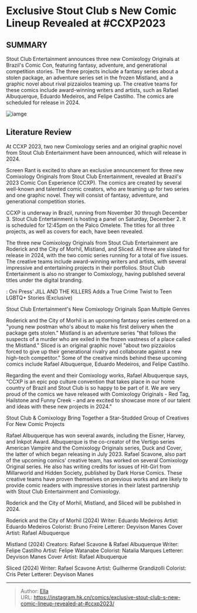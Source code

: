 # Exclusive Stout Club s New Comic Lineup Revealed at #CCXP2023


## SUMMARY 



  Stout Club Entertainment announces three new Comixology Originals at Brazil&#39;s Comic Con, featuring fantasy, adventure, and generational competition stories.   The three projects include a fantasy series about a stolen package, an adventure series set in the frozen Mistland, and a graphic novel about rival pizzaiolos teaming up.   The creative teams for these comics include award-winning writers and artists, such as Rafael Albuquerque, Eduardo Medeiros, and Felipe Castilho. The comics are scheduled for release in 2024.  

![iamge](https://static1.srcdn.com/wordpress/wp-content/uploads/2023/12/into-the-mistland-1-cover-featured-image.jpg)

## Literature Review

At CCXP 2023, two new Comixology series and an original graphic novel from Stout Club Entertainment have been announced, which will release in 2024. 




Screen Rant is excited to share an exclusive announcement for three new Comixology Originals from Stout Club Entertainment, revealed at Brazil&#39;s 2023 Comic Con Experience (CCXP). The comics are created by several well-known and talented comic creators, who are teaming up for two series and one graphic novel. They will consist of fantasy, adventure, and generational competition stories.




CCXP is underway in Brazil, running from November 30 through December 3. Stout Club Entertainment is hosting a panel on Saturday, December 2. It is scheduled for 12:45pm on the Palco Omelete. The titles for all three projects, as well as covers for each, have been revealed.

          

The three new Comixology Originals from Stout Club Entertainment are Roderick and the City of Morhil, Mistland, and Sliced. All three are slated for release in 2024, with the two comic series running for a total of five issues. The creative teams include award-winning writers and artists, with several impressive and entertaining projects in their portfolios. Stout Club Entertainment is also no stranger to Comixology, having published several titles under the digital branding.

 : Oni Press&#39; JILL AND THE KILLERS Adds a True Crime Twist to Teen LGBTQ&#43; Stories (Exclusive)





 Stout Club Entertainment&#39;s New Comixology Originals Span Multiple Genres 
          

Roderick and the City of Morhil is an upcoming fantasy series centered on a &#34;young new postman who&#39;s about to make his first delivery when the package gets stolen.&#34; Mistland is an adventure series &#34;that follows the suspects of a murder who are exiled in the frozen vastness of a place called the Mistland.&#34; Sliced is an original graphic novel &#34;about two pizzaiolos forced to give up their generational rivalry and collaborate against a new high-tech competitor.&#34; Some of the creative minds behind these upcoming comics include Rafael Albuquerque, Eduardo Medeiros, and Felipe Castilho.

Regarding the event and their Comixology works, Rafael Albuquerque says, &#34;CCXP is an epic pop culture convention that takes place in our home country of Brazil and Stout Club is so happy to be part of it. We are very proud of the comics we have released with Comixology Originals - Red Tag, Hailstone and Funny Creek - and are excited to showcase more of our talent and ideas with these new projects in 2024.&#34;






 Stout Club &amp; Comixology Bring Together a Star-Studded Group of Creatives For New Comic Projects 
          

Rafael Albuquerque has won several awards, including the Eisner, Harvey, and Inkpot Award. Albuquerque is the co-creator of the Vertigo series American Vampire and the Comixology Originals series, Duck and Cover, the latter of which began releasing in July 2023. Rafael Scavone, also part of the upcoming comics&#39; creative team, has worked on several Comixology Original series. He also has writing credits for issues of Hit-Girl from Millarworld and Hidden Society, published by Dark Horse Comics. These creative teams have proven themselves on previous works and are likely to provide comic readers with impressive stories in their latest partnership with Stout Club Entertainment and Comixology.

Roderick and the City of Morhil, Mistland, and Sliced will be published in 2024.




 Roderick and the City of Morhil (2024)                  Writer: Eduardo Medeiros   Artist: Eduardo Medeiros   Colorist: Bruno Freire   Letterer: Deyvison Manes   Cover Artist: Rafael Albuquerque      



 Mistland (2024)                  Creators: Rafael Scavone &amp; Rafael Albuquerque   Writer: Felipe Castilho   Artist: Felipe Watanabe   Colorist: Natalia Marques   Letterer: Deyvison Manes   Cover Artist: Rafael Albuquerque      



 Sliced (2024)                  Writer: Rafael Scavone   Artist: Guilherme Grandizolli   Colorist: Cris Peter   Letterer: Deyvison Manes      




---

> Author: [Ella](https://instagram.hk.cn/)  
> URL: https://instagram.hk.cn/comics/exclusive-stout-club-s-new-comic-lineup-revealed-at-#ccxp2023/  

